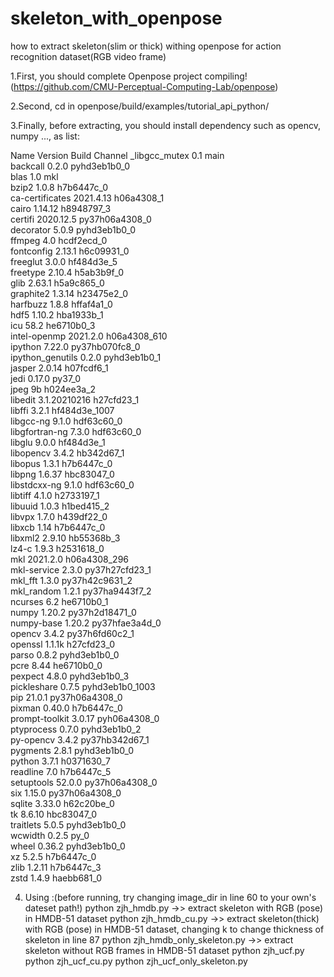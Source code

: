 # skeleton_with_openpose
how to extract skeleton(slim or thick) withing openpose for action recognition dataset(RGB video frame)

1.First, you should complete Openpose project compiling!(https://github.com/CMU-Perceptual-Computing-Lab/openpose)

2.Second, cd in openpose/build/examples/tutorial_api_python/

3.Finally, before extracting, you should install dependency such as opencv, numpy ..., as list:

Name                    Version                   Build  Channel
_libgcc_mutex             0.1                        main  
backcall                  0.2.0              pyhd3eb1b0_0  
blas                      1.0                         mkl  
bzip2                     1.0.8                h7b6447c_0  
ca-certificates           2021.4.13            h06a4308_1  
cairo                     1.14.12              h8948797_3  
certifi                   2020.12.5        py37h06a4308_0  
decorator                 5.0.9              pyhd3eb1b0_0  
ffmpeg                    4.0                  hcdf2ecd_0  
fontconfig                2.13.1               h6c09931_0  
freeglut                  3.0.0                hf484d3e_5  
freetype                  2.10.4               h5ab3b9f_0  
glib                      2.63.1               h5a9c865_0  
graphite2                 1.3.14               h23475e2_0  
harfbuzz                  1.8.8                hffaf4a1_0  
hdf5                      1.10.2               hba1933b_1  
icu                       58.2                 he6710b0_3  
intel-openmp              2021.2.0           h06a4308_610  
ipython                   7.22.0           py37hb070fc8_0  
ipython_genutils          0.2.0              pyhd3eb1b0_1  
jasper                    2.0.14               h07fcdf6_1  
jedi                      0.17.0                   py37_0  
jpeg                      9b                   h024ee3a_2  
libedit                   3.1.20210216         h27cfd23_1  
libffi                    3.2.1             hf484d3e_1007  
libgcc-ng                 9.1.0                hdf63c60_0  
libgfortran-ng            7.3.0                hdf63c60_0  
libglu                    9.0.0                hf484d3e_1  
libopencv                 3.4.2                hb342d67_1  
libopus                   1.3.1                h7b6447c_0  
libpng                    1.6.37               hbc83047_0  
libstdcxx-ng              9.1.0                hdf63c60_0  
libtiff                   4.1.0                h2733197_1  
libuuid                   1.0.3                h1bed415_2  
libvpx                    1.7.0                h439df22_0  
libxcb                    1.14                 h7b6447c_0  
libxml2                   2.9.10               hb55368b_3  
lz4-c                     1.9.3                h2531618_0  
mkl                       2021.2.0           h06a4308_296  
mkl-service               2.3.0            py37h27cfd23_1  
mkl_fft                   1.3.0            py37h42c9631_2  
mkl_random                1.2.1            py37ha9443f7_2  
ncurses                   6.2                  he6710b0_1  
numpy                     1.20.2           py37h2d18471_0  
numpy-base                1.20.2           py37hfae3a4d_0  
opencv                    3.4.2            py37h6fd60c2_1  
openssl                   1.1.1k               h27cfd23_0  
parso                     0.8.2              pyhd3eb1b0_0  
pcre                      8.44                 he6710b0_0  
pexpect                   4.8.0              pyhd3eb1b0_3  
pickleshare               0.7.5           pyhd3eb1b0_1003  
pip                       21.0.1           py37h06a4308_0  
pixman                    0.40.0               h7b6447c_0  
prompt-toolkit            3.0.17             pyh06a4308_0  
ptyprocess                0.7.0              pyhd3eb1b0_2  
py-opencv                 3.4.2            py37hb342d67_1  
pygments                  2.8.1              pyhd3eb1b0_0  
python                    3.7.1                h0371630_7  
readline                  7.0                  h7b6447c_5  
setuptools                52.0.0           py37h06a4308_0  
six                       1.15.0           py37h06a4308_0  
sqlite                    3.33.0               h62c20be_0  
tk                        8.6.10               hbc83047_0  
traitlets                 5.0.5              pyhd3eb1b0_0  
wcwidth                   0.2.5                      py_0  
wheel                     0.36.2             pyhd3eb1b0_0  
xz                        5.2.5                h7b6447c_0  
zlib                      1.2.11               h7b6447c_3  
zstd                      1.4.9                haebb681_0

4. Using :(before running, try changing image_dir in line 60 to your own's dateset path!)
    python zjh_hmdb.py   ->> extract skeleton with RGB (pose) in HMDB-51 dataset
    python zjh_hmdb_cu.py  ->> extract skeleton(thick) with RGB (pose) in HMDB-51 dataset, changing k to change thickness of skeleton in line 87
    python zjh_hmdb_only_skeleton.py ->> extract skeleton without RGB frames in HMDB-51 dataset
    python zjh_ucf.py
    python zjh_ucf_cu.py
    python zjh_ucf_only_skeleton.py
